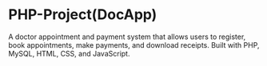 # PHP-Project(DocApp)
A doctor appointment and payment system that allows users to register, book appointments, make payments, and download receipts. Built with PHP, MySQL, HTML, CSS, and JavaScript.

